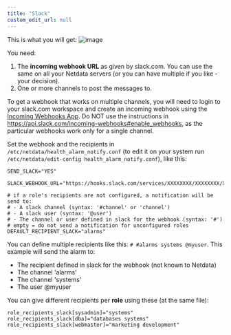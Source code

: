 ```yaml
---
title: "Slack"
custom_edit_url: null
---
```




This is what you will get:
![image](https://cloud.githubusercontent.com/assets/2662304/18407116/bbd0fee6-7710-11e6-81cf-58c0defaee2b.png)

You need:

1.  The **incoming webhook URL** as given by slack.com. You can use the same on all your Netdata servers (or you can have multiple if you like - your decision).
2.  One or more channels to post the messages to.

To get a webhook that works on multiple channels, you will need to login to your slack.com workspace and create an incoming webhook using the [Incoming Webhooks App](https://slack.com/apps/A0F7XDUAZ-incoming-webhooks).
Do NOT use the instructions in <https://api.slack.com/incoming-webhooks#enable_webhooks>, as the particular webhooks work only for a single channel.

Set the webhook and the recipients in `/etc/netdata/health_alarm_notify.conf` (to edit it on your system run `/etc/netdata/edit-config health_alarm_notify.conf`), like this:

```
SEND_SLACK="YES"

SLACK_WEBHOOK_URL="https://hooks.slack.com/services/XXXXXXXX/XXXXXXXX/XXXXXXXXXXXXXXXXXXXXXXXXXXXXXXX"

# if a role's recipients are not configured, a notification will be send to:
# - A slack channel (syntax: '#channel' or 'channel')  
# - A slack user (syntax: '@user')
# - The channel or user defined in slack for the webhook (syntax: '#')
# empty = do not send a notification for unconfigured roles 
DEFAULT_RECIPIENT_SLACK="alarms"
```

You can define multiple recipients like this: `# #alarms systems @myuser`. 
This example will send the alarm to:

-   The recipient defined in slack for the webhook (not known to Netdata)
-   The channel 'alarms'
-   The channel 'systems'
-   The user @myuser

You can give different recipients per **role** using these (at the same file):

```
role_recipients_slack[sysadmin]="systems"
role_recipients_slack[dba]="databases systems"
role_recipients_slack[webmaster]="marketing development"
```


